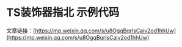 # TS装饰器指北 示例代码
文章链接：[https://mp.weixin.qq.com/s/u8OgqBqrlsCaiv2od1hhUw](https://mp.weixin.qq.com/s/u8OgqBqrlsCaiv2od1hhUw)
